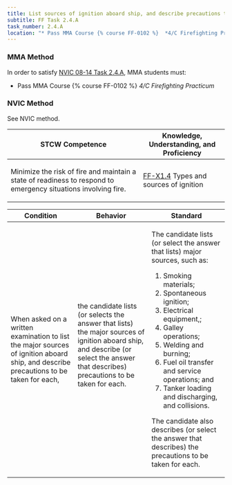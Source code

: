 ```yaml
---
title: List sources of ignition aboard ship, and describe precautions to take for each
subtitle: FF Task 2.4.A 
task_number: 2.4.A
location: "* Pass MMA Course {% course FF-0102 %}  *4/C Firefighting Practicum*" 
---
```



### MMA Method

In order to satisfy  [NVIC 08-14  Task  2.4.A]({{site.baseurl}}/assets/images/nvic-08-14.pdf), MMA students must:

* Pass MMA Course {% course FF-0102 %}  *4/C Firefighting Practicum*


### NVIC Method

<a onclick="togglevisibility('nvic_methods')" >See NVIC method.</a>

<div id='nvic_methods' class='hide'>

<table>
<thead>
<tr>
<th class='forty'> STCW Competence </th>
<th class='sixty'> Knowledge, Understanding, and Proficiency </th>
</tr>
</thead>




<tbody>
<tr><td markdown='1'>

Minimize the risk of fire and maintain a state of readiness to respond to emergency situations involving fire.

</td><td markdown='1'>

[FF-X1.4](../../tables/612.html#FF-X1.4) Types and sources of ignition

</td></tr>


</tbody>
</table>


<table>
<thead>
<tr><th class='twenty'>  Condition </th><th class='twenty'> Behavior </th><th  class='sixty'>Standard </th></tr>
</thead>
<tbody >



<tr><td markdown='1'>

When asked on a written examination to list the major sources of ignition aboard ship, and describe precautions to be taken for each,

</td><td markdown='1'>

the candidate lists (or selects the answer that lists) the major sources of ignition aboard ship, and describe (or select the answer that describes) precautions to be taken for each.

<br>

<div class="tooltip">
<span class="tooltiptext">
</span>
</div>


</td><td markdown='1'>

The candidate lists (or select the answer that lists) major sources, such as:
 
1. Smoking materials; 
2. Spontaneous ignition; 
3. Electrical equipment,; 
4. Galley operations; 
5. Welding and burning; 
6. Fuel oil transfer and service operations; and 
7. Tanker loading and discharging, and collisions.

The candidate also describes (or select the answer that describes) the precautions to be taken for each.

</td></tr>
</tbody>
</table>
</div>
